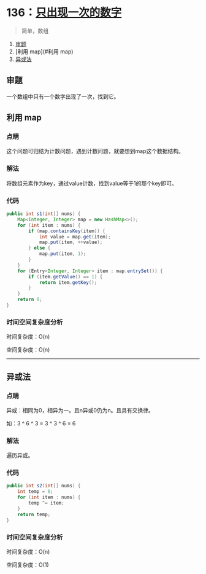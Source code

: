 # 136：[只出现一次的数字](https://leetcode-cn.com/problems/single-number/)

> 简单，数组

1. [审题](#审题)
2. [利用 map](#利用 map)
3. [异或法](#异或法)

## 审题

一个数组中只有一个数字出现了一次，找到它。

## 利用 map

### 点睛

这个问题可归结为计数问题，遇到计数问题，就要想到map这个数据结构。

### 解法

将数组元素作为key，通过value计数，找到value等于1的那个key即可。

### 代码

```java
public int s1(int[] nums) {
    Map<Integer, Integer> map = new HashMap<>();
    for (int item : nums) {
        if (map.containsKey(item)) {
            int value = map.get(item);
            map.put(item, ++value);
        } else {
            map.put(item, 1);
        }
    }
    for (Entry<Integer, Integer> item : map.entrySet()) {
        if (item.getValue() == 1) {
            return item.getKey();
        }
    }
    return 0;
}
```

### 时间空间复杂度分析

时间复杂度：O(n)

空间复杂度：O(n)

---



## 异或法

### 点睛

异或：相同为0，相异为一。且n异或0仍为n。且具有交换律。

如：3 ^ 6 ^ 3 = 3 ^ 3 ^ 6 = 6

### 解法

遍历异或。

### 代码

```java
public int s2(int[] nums) {
    int temp = 0;
    for (int item : nums) {
        temp ^= item;
    }
    return temp;
}
```

### 时间空间复杂度分析

时间复杂度：O(n)

空间复杂度：O(1)